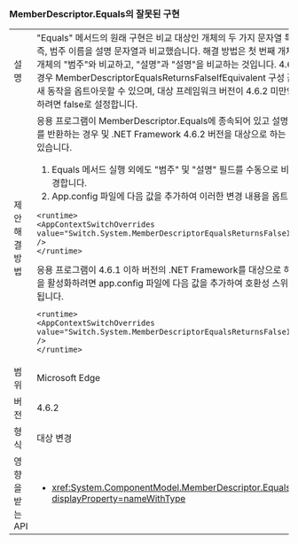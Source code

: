 ### <a name="incorrect-implementation-of-memberdescriptorequals"></a>MemberDescriptor.Equals의 잘못된 구현

|   |   |
|---|---|
|설명|&quot;Equals&quot; 메서드의 원래 구현은 비교 대상인 개체의 두 가지 문자열 특성을 비교했습니다. 즉, 범주 이름을 설명 문자열과 비교했습니다. 해결 방법은 첫 번째 개체의 &quot;범주&quot;를 두 번째 개체의 &quot;범주&quot;와 비교하고, &quot;설명&quot;과 &quot;설명&quot;을 비교하는 것입니다. 4.6.2를 대상으로 하는 경우 MemberDescriptorEqualsReturnsFalseIfEquivalent 구성 값을 true로 설정하여 새 동작을 옵트아웃할 수 있으며, 대상 프레임워크 버전이 4.6.2 미만인 경우 이 수정을 사용하려면 false로 설정합니다.|
|제안 해결 방법|응용 프로그램이 MemberDescriptor.Equals에 종속되어 있고 설명자가 동일할 때 false를 반환하는 경우 및 .NET Framework 4.6.2 버전을 대상으로 하는 경우에 몇 가지 옵션이 있습니다.<ol><li>Equals 메서드 실행 외에도 &quot;범주&quot; 및 &quot;설명&quot; 필드를 수동으로 비교하기 위해 코드를 변경합니다.</li><li>App.config 파일에 다음 값을 추가하여 이러한 변경 내용을 옵트아웃합니다.</li></ol><pre><code class="language-xml">&lt;runtime&gt;&#13;&#10;&lt;AppContextSwitchOverrides value=&quot;Switch.System.MemberDescriptorEqualsReturnsFalseIfEquivalent=true&quot; /&gt;&#13;&#10;&lt;/runtime&gt;&#13;&#10;</code></pre>응용 프로그램이 4.6.1 이하 버전의 .NET Framework를 대상으로 하는 경우 이 변경 내용을 활성화하려면 app.config 파일에 다음 값을 추가하여 호환성 스위치를 false로 설정하면 됩니다.<pre><code class="language-xml">&lt;runtime&gt;&#13;&#10;&lt;AppContextSwitchOverrides value=&quot;Switch.System.MemberDescriptorEqualsReturnsFalseIfEquivalent=false&quot; /&gt;&#13;&#10;&lt;/runtime&gt;&#13;&#10;</code></pre>|
|범위|Microsoft Edge|
|버전|4.6.2|
|형식|대상 변경|
|영향을 받는 API|<ul><li><xref:System.ComponentModel.MemberDescriptor.Equals(System.Object)?displayProperty=nameWithType></li></ul>|


